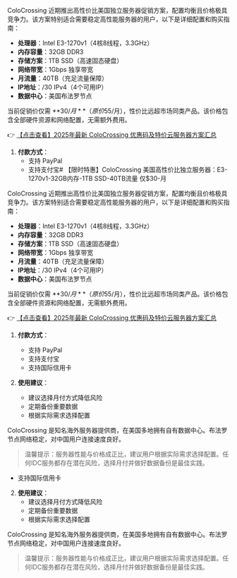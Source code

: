 
ColoCrossing 近期推出高性价比美国独立服务器促销方案，配置均衡且价格极具竞争力。该方案特别适合需要稳定高性能服务器的用户，以下是详细配置和购买指南：


- **处理器**：Intel E3-1270v1（4核8线程，3.3GHz）
- **内存容量**：32GB DDR3
- **存储方案**：1TB SSD（高速固态硬盘）
- **网络带宽**：1Gbps 独享带宽
- **月流量**：40TB（充足流量保障）
- **IP地址**：/30 IPv4（4个可用IP）
- **数据中心**：美国布法罗节点


当前促销价仅需 **$30/月**（原价$55/月），性价比远超市场同类产品。该价格包含全部硬件资源和网络配置，无需额外费用。

👉 [【点击查看】2025年最新 ColoCrossing 优惠码及特价云服务器方案汇总](https://bit.ly/ColoCrossing)


1. **付款方式**：
   - 支持 PayPal
   - 支持支付宝# 【限时特惠】ColoCrossing 美国高性价比独立服务器：E3-1270v1-32GB内存-1TB SSD-40TB流量 仅$30-月

ColoCrossing 近期推出高性价比美国独立服务器促销方案，配置均衡且价格极具竞争力。该方案特别适合需要稳定高性能服务器的用户，以下是详细配置和购买指南：


- **处理器**：Intel E3-1270v1（4核8线程，3.3GHz）
- **内存容量**：32GB DDR3
- **存储方案**：1TB SSD（高速固态硬盘）
- **网络带宽**：1Gbps 独享带宽
- **月流量**：40TB（充足流量保障）
- **IP地址**：/30 IPv4（4个可用IP）
- **数据中心**：美国布法罗节点


当前促销价仅需 **$30/月**（原价$55/月），性价比远超市场同类产品。该价格包含全部硬件资源和网络配置，无需额外费用。

👉 [【点击查看】2025年最新 ColoCrossing 优惠码及特价云服务器方案汇总](https://bit.ly/ColoCrossing)


1. **付款方式**：
   - 支持 PayPal
   - 支持支付宝
   - 支持国际信用卡

2. **使用建议**：
   - 建议选择月付方式降低风险
   - 定期备份重要数据
   - 根据实际需求选择配置


ColoCrossing 是知名海外服务器提供商，在美国多地拥有自有数据中心。布法罗节点网络稳定，对中国用户连接速度良好。

> 温馨提示：服务器性能与价格成正比，建议用户根据实际需求选择配置。任何IDC服务都存在潜在风险，选择月付并做好数据备份是最佳实践。
   - 支持国际信用卡

2. **使用建议**：
   - 建议选择月付方式降低风险
   - 定期备份重要数据
   - 根据实际需求选择配置


ColoCrossing 是知名海外服务器提供商，在美国多地拥有自有数据中心。布法罗节点网络稳定，对中国用户连接速度良好。

> 温馨提示：服务器性能与价格成正比，建议用户根据实际需求选择配置。任何IDC服务都存在潜在风险，选择月付并做好数据备份是最佳实践。
